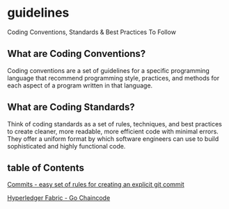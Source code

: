 # guidelines
Coding Conventions, Standards &amp; Best Practices To Follow

## What are Coding Conventions?

Coding conventions are a set of guidelines for a specific programming language that recommend programming style, practices, and methods for each aspect of a program written in that language.

## What are Coding Standards?

Think of coding standards as a set of rules, techniques, and best practices to create cleaner, more readable, more efficient code with minimal errors. They offer a uniform format by which software engineers can use to build sophisticated and highly functional code.


## table of Contents
[Commits - easy set of rules for creating an explicit git commit](./general/README.md)

[Hyperledger Fabric - Go Chaincode](./golang/hyperledger_fabric_chaincode/README.md)